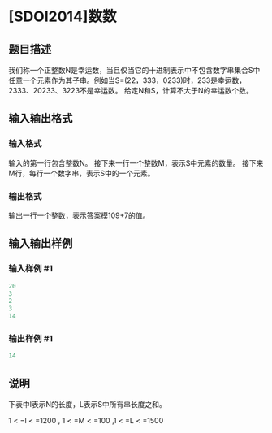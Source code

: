 # [SDOI2014]数数

## 题目描述

我们称一个正整数N是幸运数，当且仅当它的十进制表示中不包含数字串集合S中任意一个元素作为其子串。例如当S=(22，333，0233)时，233是幸运数，2333、20233、3223不是幸运数。 给定N和S，计算不大于N的幸运数个数。

## 输入输出格式

### 输入格式

输入的第一行包含整数N。 接下来一行一个整数M，表示S中元素的数量。 接下来M行，每行一个数字串，表示S中的一个元素。

### 输出格式

输出一行一个整数，表示答案模109+7的值。

## 输入输出样例

### 输入样例 #1

```cpp
20
3
2
3
14
```


### 输出样例 #1

```cpp
14
```


## 说明

下表中l表示N的长度，L表示S中所有串长度之和。

1 < =l < =1200 , 1 < =M < =100 ,1 < =L < =1500


